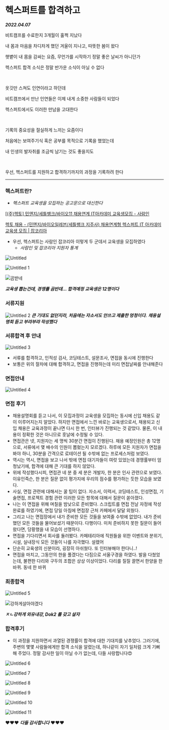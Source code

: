 # 헥스퍼트를 합격하고

***2022.04.07***

비트캠프를 수료한지 3개월이 훌쩍 지났다

내 몸과 마음을 차디차게 했던 겨울이 지나고, 따뜻한 봄이 왔다

햇볕이 내 몸을 감싸는 요즘, 무언가를 시작하기 정말 좋은 날씨가 아니던가

헥스퍼트 합격 소식은 정말 반가운 소식이 아닐 수 없다

<br>

옷깃만 스쳐도 인연이라고 하던데

비트캠프에서 만난 인연들은 이제 내게 소중한 사람들이 되었다

헥스퍼트에서도 이러한 만남을 고대한다

<br>

기록의 중요성을 절실하게 느끼는 요즘이다

처음에는 보여주기식 혹은 공부를 목적으로 기록을 했었는데

내 인생의 발자취를 조금씩 남기는 것도 좋을지도

<br>

우선, 헥스퍼트를 지원하고 합격하기까지의 과정을 기록하려 한다

---

### 헥스퍼트란?

- *헥스퍼트 교육생을 모집하는 공고문으로 대신한다*

[[(주)헥토] 민앤지/세틀뱅크/바이오11 채용연계 IT아카데미 교육생모집 - 사람인](https://www.saramin.co.kr/zf_user/jobs/relay/view?isMypage=no&rec_idx=42519821&recommend_ids=eJxNj8kVw0AMQqvJHaH9nELcfxcZ2%2FHIxw8InozuYNdRlE9%2B7YWHXYJqF%2BIouX3LSnD5fSHpmRzXSRl0b2Xu8OC%2F28qd%2Btr2UOy4JuLdTajVRrFW84U4EV6y2rertg4G14qoTbglOh8kJPIKP1X0niEzIDFViFLu28Hnpyi%2FhR9c2ks7&view_type=search&searchword=%EC%9E%90%EB%B0%94+%EC%9D%80%ED%96%89&searchType=search&gz=1&t_ref_content=generic&t_ref=search&paid_fl=n#seq=0)

[헥토 채용 - (민앤지/바이오일레븐/세틀뱅크 지주사) 채용연계형 헥스퍼트 IT 아카데미 교육생 모집 | 잡코리아](https://www.jobkorea.co.kr/Recruit/GI_Read/37689316?Oem_Code=C1&PageGbn=ST)

- 우선, 헥스퍼트는 사람인 잡코리아 이렇게 두 군데서 교육생을 모집하였다
    - *사람인 및 잡코리아 지원자 통계*
   
![Untitled](https://user-images.githubusercontent.com/80089860/162262824-3b52fb34-1dfb-41f8-8af9-961926584aa6.png)

![Untitled 1](https://user-images.githubusercontent.com/80089860/162262844-fa6b9d31-ff94-4225-9261-5ef38e4453d5.png)

![곰받네](https://user-images.githubusercontent.com/80089860/162262921-fc07122d-9046-4102-af70-739ff6af3b89.jpg)

***교육생 뽑는건데, 경쟁률 곰반데... 합격예정 교육생은 12명이다***

### 서류지원

![Untitled 2](https://user-images.githubusercontent.com/80089860/162262974-2a8a8f45-0b0e-4257-abcc-7dd718af0f6b.png)
***큰 기대도 없던지라, 처음에는 자소서도 안쓰고 제출한 멍청이다.*** 
***채용설명회 듣고 부랴부랴 작성했다***


### 서류합격 후 안내

![Untitled 3](https://user-images.githubusercontent.com/80089860/162262999-a61fbbdb-06de-44d8-9e1e-a01bd13c0417.png)

- 서류를 합격하고, 인적성 검사, 코딩테스트, 설문조사, 면접을 동시에 진행한다
- 보통은 위의 절차에 대해 합격하고, 면접을 진행하는데 미리 면접날짜를 안내해준다

### 면접안내

![Untitled 4](https://user-images.githubusercontent.com/80089860/162263100-a556354e-302f-495d-b8aa-8a52b31fe767.png)

### 면접 후기

- 채용설명회를 듣고 나서, 이 모집과정이 교육생을 모집하는 동시에 신입 채용도 같이 이루어지는지 알았다. 하지만 면접에서 느낀 바로는 교육생으로서, 채용되고 신입 채용은 교육과정이 끝나면 다시 한 번, 인터뷰가 진행되는 것 같았다. 물론, 이 내용이 정확한 것은 아니므로 훗날에 수정될 수 있다.
- 면접관은 넷, 지원자는 세 명씩 30분간 면접이 진행된다. 채용 예정인원은 총 12명으로, 서류에서 몇 배수의 인원이 뽑혔는지 모르겠다. 하루에 모든 지원자가 면접을 봐야 하니, 30분을 간격으로 로테이션 될 수밖에 없는 프로세스처럼 보였다.
- 역시는 역시, 면접을 보고 나서 밖에 면접 대기자들이 여럿 있었는데 경쟁률부터 엄청났기에, 합격에 대해 큰 기대를 하지 않았다.
- 위에 작성했다시피, 면접관 네 분 중 세 분은 개발자, 한 분은 인사 관련으로 보였다. 이유인즉슨, 한 분은 질문 없이 평가지에 우리의 점수를 평가하는 듯한 모습을 보였다.
- 사실, 면접 관련에 대해서는 꿀 팁이 없다. 자소서, 이력서, 코딩테스트, 인성면접, 기술면접, 프로젝트 경험 관련 이러한 모든 항목에 대해서 질문이 쏟아졌다.
- 나는 이 면접을 위해 며칠을 밤낮으로 준비했다. 스크립트를 면접 전날 자정에 작성완료를 하였기에, 면접 당일 아침에 면접장 근처 카페에서 달달 외웠다.
- 그리고 나는 면접장에서 내가 준비한 모든 것들을 보여줄 수밖에 없었다. 내가 준비했던 모든 것들을 물어보셨기 때문이다. 다행이다. 미처 준비하지 못한 질문이 들어왔다면, 당황했을 내 모습이 선명하다.
- 면접을 기다리면서 회사를 둘러봤다. 카페테리아에 직원들을 위한 이벤트와 분위기, 시설, 실내장식 모든 것들이 나를 자극했다. 설렜어
- 단순히 교육생의 신분이라, 굉장히 아쉬웠다. 또 인터뷰해야 한다니..!
- 면접을 마치고, 그동안의 한을 풀겠다는 다짐으로 서울구경을 하였다. 발을 다쳤었는데, 불편한 다리와 구두의 조합은 상상 이상이었다. 다리를 질질 끌면서 한양을 한 바퀴. 동네 한 바퀴

### 최종합격

![Untitled 5](https://user-images.githubusercontent.com/80089860/162263117-35f58335-0e47-4ac9-8555-e2634d835c76.png)

![강하게살아야겠다](https://user-images.githubusercontent.com/80089860/162263387-3c93b063-b509-4b3c-9b5a-05511f9235ba.jpg)

***ㅈㄴ강하게 외유내강, Dok2 를 갖고 살자***

### 합격후기

- 이 과정을 지원하면서 과열된 경쟁률이 합격에 대한 기대치를 낮추었다. 
그러기에, 주변의 몇몇 사람들에게만 합격 소식을 알렸는데, 하나같이 자기 일처럼 크게 기뻐해 주었다. 정말 감사한 일이 아닐 수가 없는데, 다들 사랑합니다😍

![Untitled 6](https://user-images.githubusercontent.com/80089860/162263434-9b7a0527-d36c-4bcd-9f5b-cdb58f3ae4e8.png)

![Untitled 7](https://user-images.githubusercontent.com/80089860/162263442-21716368-fc72-4be2-90ba-0f9b1d728ca6.png)

![Untitled 8](https://user-images.githubusercontent.com/80089860/162263460-d69cf83e-e40a-4304-b4f8-d6b67b5af64b.png)

![Untitled 9](https://user-images.githubusercontent.com/80089860/162263463-7f3e61cc-37d2-4e75-b28c-d836efa40489.png)

![Untitled 10](https://user-images.githubusercontent.com/80089860/162263471-88e26aa6-0fec-481d-bd93-875baa8d1844.png)

![Untitled 11](https://user-images.githubusercontent.com/80089860/162263513-99db7b29-b8f6-41f3-af91-13fcbb6829ed.png)

❤️❤️❤️ ***다들 감사합니다*** ❤️❤️❤️

